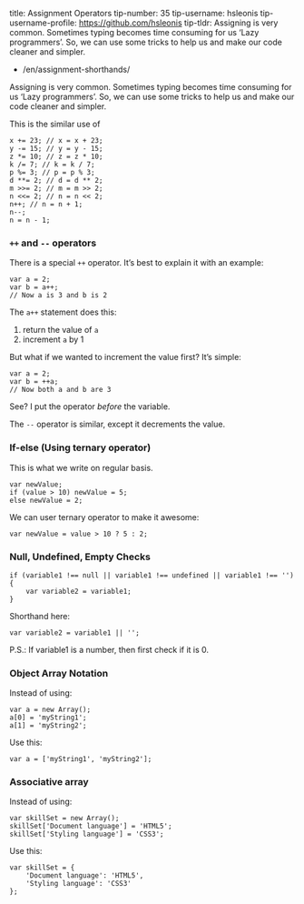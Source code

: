 title: Assignment Operators tip-number: 35 tip-username: hsleonis tip-username-profile: https://github.com/hsleonis tip-tldr: Assigning is very common. Sometimes typing becomes time consuming for us ‘Lazy programmers’. So, we can use some tricks to help us and make our code cleaner and simpler.

-   /en/assignment-shorthands/

Assigning is very common. Sometimes typing becomes time consuming for us ‘Lazy programmers’. So, we can use some tricks to help us and make our code cleaner and simpler.

This is the similar use of

    x += 23; // x = x + 23;
    y -= 15; // y = y - 15;
    z *= 10; // z = z * 10;
    k /= 7; // k = k / 7;
    p %= 3; // p = p % 3;
    d **= 2; // d = d ** 2;
    m >>= 2; // m = m >> 2;
    n <<= 2; // n = n << 2;
    n++; // n = n + 1;
    n--;
    n = n - 1;

### `++` and `--` operators

There is a special `++` operator. It’s best to explain it with an example:

    var a = 2;
    var b = a++;
    // Now a is 3 and b is 2

The `a++` statement does this:

1.  return the value of `a`
2.  increment `a` by 1

But what if we wanted to increment the value first? It’s simple:

    var a = 2;
    var b = ++a;
    // Now both a and b are 3

See? I put the operator *before* the variable.

The `--` operator is similar, except it decrements the value.

### If-else (Using ternary operator)

This is what we write on regular basis.

    var newValue;
    if (value > 10) newValue = 5;
    else newValue = 2;

We can user ternary operator to make it awesome:

    var newValue = value > 10 ? 5 : 2;

### Null, Undefined, Empty Checks

    if (variable1 !== null || variable1 !== undefined || variable1 !== '') {
        var variable2 = variable1;
    }

Shorthand here:

    var variable2 = variable1 || '';

P.S.: If variable1 is a number, then first check if it is 0.

### Object Array Notation

Instead of using:

    var a = new Array();
    a[0] = 'myString1';
    a[1] = 'myString2';

Use this:

    var a = ['myString1', 'myString2'];

### Associative array

Instead of using:

    var skillSet = new Array();
    skillSet['Document language'] = 'HTML5';
    skillSet['Styling language'] = 'CSS3';

Use this:

    var skillSet = {
        'Document language': 'HTML5',
        'Styling language': 'CSS3'
    };
